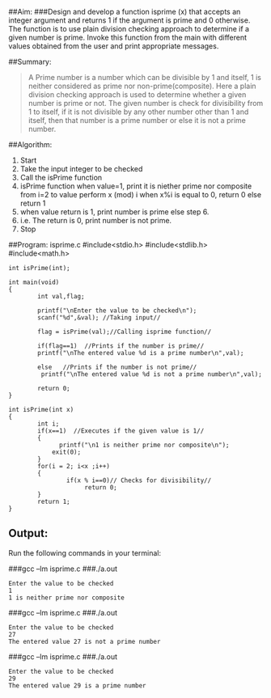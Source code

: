 ##Aim:
###Design and develop a function isprime (x) that accepts an integer argument and returns 1 if the argument is prime and 0 otherwise. The function is to use plain division checking approach to determine if a given number is prime. Invoke this function from the main with different values obtained from the user and print appropriate messages.

##Summary:
>A Prime number is a number which can be divisible by 1 and itself, 1 is neither considered as prime nor non-prime(composite). Here a plain division checking approach is used to determine whether a given number is prime or not. The given number is check for divisibility from 1 to itself, if it is not divisible by any other number other than 1 and itself, then that number is a prime number or else it is not a prime number.  

##Algorithm:
1. Start
2. Take the input integer to be checked
3. Call the isPrime function
4. isPrime function 
			when value=1, print it is niether prime nor 			composite
			from i=2 to value perform x (mod) i
				when x%i is equal to 0,  return 0 else 	return 1
5. when  value return is 1, print  number is prime else step 6.
6. i.e. The return is 0, print number is not prime.
7. Stop

##Program: isprime.c
	#include<stdio.h>
	#include<stdlib.h>
	#include<math.h>
	
	int isPrime(int);

	int main(void)
	{
	        int val,flag;

	        printf("\nEnter the value to be checked\n");
	        scanf("%d",&val); //Taking input//
   
	        flag = isPrime(val);//Calling isprime function//

	        if(flag==1)  //Prints if the number is prime//
	      	printf("\nThe entered value %d is a prime number\n",val);
	
	        else   //Prints if the number is not prime//
	     	 printf("\nThe entered value %d is not a prime number\n",val);

	        return 0;
	}

	int isPrime(int x)
	{
	        int i;
	        if(x==1)  //Executes if the given value is 1//
	        {
	              printf("\n1 is neither prime nor composite\n");
				exit(0);
	        }
	        for(i = 2; i<x ;i++)
	        {
	                if(x % i==0)// Checks for divisibility//
	                     return 0;
	        }
	        return 1;
	}
## Output:

Run the following commands in your terminal:<br>

###gcc –lm isprime.c
###./a.out

	Enter the value to be checked
	1
	1 is neither prime nor composite

###gcc –lm isprime.c
###./a.out

	Enter the value to be checked
	27
	The entered value 27 is not a prime number




###gcc –lm isprime.c
###./a.out

	Enter the value to be checked
	29
	The entered value 29 is a prime number

